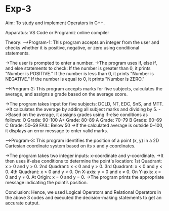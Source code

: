 # Exp-3
Aim: To study and implement Operators in C++.

Apparatus: VS Code or Programiz online compiler

Theory: 
-->Program-1:
This program accepts an integer from the user and checks whether it is positive, negative, or zero using conditional statements.

->The user is prompted to enter a number.
->The program uses if, else if, and else statements to check:
    If the number is greater than 0, it prints "Number is POSITIVE."
    If the number is less than 0, it prints "Number is NEGATIVE."
    If the number is equal to 0, it prints "Number is ZERO."

-->Program-2:
This program accepts marks for five subjects, calculates the average, and assigns a grade based on the average score.

->The program takes input for five subjects: DCLD, NT, EDC, SnS, and MTT.
->It calculates the average by adding all subject marks and dividing by 5.
->Based on the average, it assigns grades using if-else conditions as follows:
    O Grade: 90–100
    A+ Grade: 80–89
    A Grade: 70–79
    B Grade: 60–69
    C Grade: 50–59
    FAIL: Below 50
->If the calculated average is outside 0–100, it displays an error message to enter valid marks.

-->Program-3:
This program identifies the position of a point (x, y) in a 2D Cartesian coordinate system based on its x and y coordinates.

->The program takes two integer inputs: x-coordinate and y-coordinate.
->It then uses if-else conditions to determine the point's location:
    1st Quadrant: x > 0 and y > 0.
    2nd Quadrant: x < 0 and y > 0.
    3rd Quadrant: x < 0 and y < 0.
    4th Quadrant: x > 0 and y < 0.
    On X-axis: y = 0 and x ≠ 0.
    On Y-axis: x = 0 and y ≠ 0.
    At Origin: x = 0 and y = 0.
->The program prints the appropriate message indicating the point’s position.

Conclusion: Hence, we used Logical Operators and Relational Operators in the above 3 codes and executed the decision-making statements to get an accurate output.
